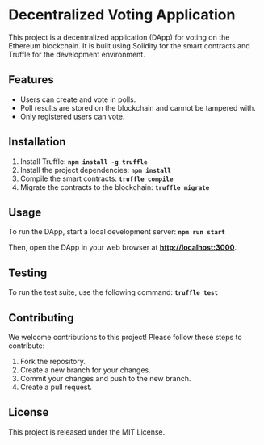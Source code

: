 # **Decentralized Voting Application**

This project is a decentralized application (DApp) for voting on the Ethereum blockchain. It is built using Solidity for the smart contracts and Truffle for the development environment.

## **Features**

- Users can create and vote in polls.
- Poll results are stored on the blockchain and cannot be tampered with.
- Only registered users can vote.

## **Installation**

1. Install Truffle: **`npm install -g truffle`**
2. Install the project dependencies: **`npm install`**
3. Compile the smart contracts: **`truffle compile`**
4. Migrate the contracts to the blockchain: **`truffle migrate`**

## **Usage**

To run the DApp, start a local development server: **`npm run start`**

Then, open the DApp in your web browser at **[http://localhost:3000](http://localhost:3000/)**.

## **Testing**

To run the test suite, use the following command: **`truffle test`**

## **Contributing**

We welcome contributions to this project! Please follow these steps to contribute:

1. Fork the repository.
2. Create a new branch for your changes.
3. Commit your changes and push to the new branch.
4. Create a pull request.

## **License**

This project is released under the MIT License.